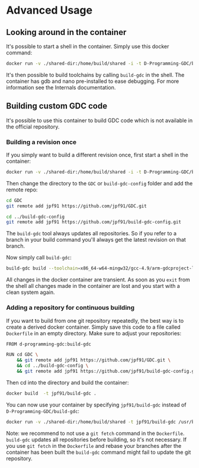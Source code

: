 Advanced Usage
========

Looking around in the container
-------------------------------

It's possible to start a shell in the container. Simply use this docker
command:

```bash
docker run -v ./shared-dir:/home/build/shared -i -t D-Programming-GDC/build-gdc /bin/bash
```

It's then possible to build toolchains by calling `build-gdc` in the shell.
The container has gdb and nano pre-installed to ease debugging. For more
information see the Internals documentation.

Building custom GDC code
------------------------
It's possible to use this container to build GDC code which is not available
in the official repository.

### Building a revision once
If you simply want to build a different revision once, first start a shell
in the container:

```bash
docker run -v ./shared-dir:/home/build/shared -i -t D-Programming-GDC/build-gdc /bin/bash
```

Then change the directory to the `GDC` or `build-gdc-config` folder
and add the remote repo:
```bash
cd GDC
git remote add jpf91 https://github.com/jpf91/GDC.git

cd ../build-gdc-config
git remote add jpf91 https://github.com/jpf91/build-gdc-config.git
```

The `build-gdc` tool always updates all repositories. So if you refer to a branch
in your build command you'll always get the latest revision on that branch.

Now simply call `build-gdc`:
```bash
build-gdc build --toolchain=x86_64-w64-mingw32/gcc-4.9/arm-gdcproject-linux-gnueabihf --config-revision=jpf91/master --revision=V4_9:jpf91/gdc-4.9
```

All changes in the docker container are transient. As soon as you `exit`
from the shell all changes made in the container are lost and you start
with a clean system again.

### Adding a repository for continuous building
If you want to build from one git repository repeatedly, the best way
is to create a derived docker container. Simply save this code to a file
called `Dockerfile` in an empty directory. Make sure to adjust your repositories:
```bash
FROM d-programming-gdc:build-gdc

RUN cd GDC \
    && git remote add jpf91 https://github.com/jpf91/GDC.git \
    && cd ../build-gdc-config \
    && git remote add jpf91 https://github.com/jpf91/build-gdc-config.git
```

Then cd into the directory and build the container:
```bash
docker build  -t jpf91/build-gdc .
```

You can now use your container by specifying `jpf91/build-gdc` instead
of `D-Programming-GDC/build-gdc`:
```bash
docker run -v ./shared-dir:/home/build/shared -t jpf91/build-gdc /usr/bin/build-gdc build --toolchain=x86_64-w64-mingw32/gcc-4.9/arm-gdcproject-linux-gnueabihf --revision=V4_9:jpf91/gdc-4.9
```

Note: we recommend to not use a `git fetch` command in the `Dockerfile`.
`build-gdc` updates all repositories before building, so it's not necessary.
If you use `git fetch` in the `Dockerfile` and rebase your branches
after the container has been built the `build-gdc` command might fail to update
the git repository.
